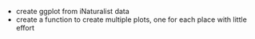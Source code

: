 * create ggplot from iNaturalist data
* create a function to create multiple plots, one for each place with little effort
